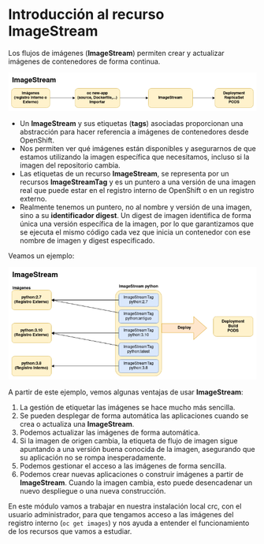 # Introducción al recurso ImageStream

Los flujos de imágenes (**ImageStream**) permiten crear y actualizar imágenes de contenedores de forma continua. 

![is](img/is1.png)

* Un **ImageStream** y sus etiquetas (**tags**) asociadas proporcionan una abstracción para hacer referencia a imágenes de contenedores desde OpenShift.
* Nos permiten ver qué imágenes están disponibles y asegurarnos de que estamos utilizando la imagen específica que necesitamos, incluso si la imagen del repositorio cambia.
* Las etiquetas de un recurso **ImageStream**, se representa por un recursos **ImageStreamTag** y es un puntero a una versión de una imagen real que puede estar en el registro interno de OpenShift o en un registro externo.
* Realmente tenemos un puntero, no al nombre y versión de una imagen, sino a su **identificador digest**. Un digest de imagen identifica de forma única una versión específica de la imagen, por lo que garantizamos que se ejecuta el mismo código cada vez que inicia un contenedor con ese nombre de imagen y digest especificado.

Veamos un ejemplo:

![is](img/is2.png)

A partir de este ejemplo, vemos algunas ventajas de usar **ImageStream**:

1. La gestión de etiquetar las imágenes se hace mucho más sencilla.
2. Se pueden desplegar de forma automática las aplicaciones cuando se crea o actualiza una **ImageStream**.
3. Podemos actualizar las imágenes de forma automática.
4. Si la imagen de origen cambia, la etiqueta de flujo de imagen sigue apuntando a una versión buena conocida de la imagen, asegurando que su aplicación no se rompa inesperadamente.
5. Podemos gestionar el acceso a las imágenes de forma sencilla.
6. Podemos crear nuevas aplicaciones o construir imágenes a partir de **ImageStream**. Cuando la imagen cambia, esto puede desencadenar un nuevo despliegue o una nueva construcción.

En este módulo vamos a trabajar en nuestra instalación local crc, con el usuario administrador, para que tengamos acceso a las imágenes del registro interno (`oc get images`) y nos ayuda a entender el funcionamiento de los recursos que vamos a estudiar.
